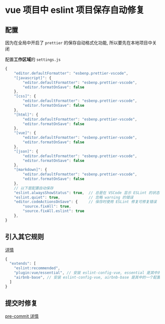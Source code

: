 # vue 项目中 eslint 项目保存自动修复

## 配置

因为在全局中开启了 `prettier` 的保存自动格式化功能, 所以要先在本地项目中关闭

配置**工作区域**的 `settings.js`

```js
{
    "editor.defaultFormatter": "esbenp.prettier-vscode",
    "[javascript]": {
        "editor.defaultFormatter": "esbenp.prettier-vscode",
        "editor.formatOnSave": false
    },
    "[css]": {
        "editor.defaultFormatter": "esbenp.prettier-vscode",
        "editor.formatOnSave": false
    },
    "[html]": {
        "editor.defaultFormatter": "esbenp.prettier-vscode",
        "editor.formatOnSave": false
    },
    "[vue]": {
        "editor.defaultFormatter": "esbenp.prettier-vscode",
        "editor.formatOnSave": false
    },
    "[json]": {
        "editor.defaultFormatter": "esbenp.prettier-vscode",
        "editor.formatOnSave": false
    },
    "[markdown]": {
        "editor.defaultFormatter": "esbenp.prettier-vscode",
        "editor.formatOnSave": false
    },
    // 以下是配置自动保存
    "eslint.alwaysShowStatus": true,  // 总是在 VSCode 显示 ESLint 的状态
    "eslint.quiet": true,             // 忽略 warning 的错误
    "editor.codeActionsOnSave": {     // 保存时使用 ESLint 修复可修复错误
        "source.fixAll": true,
        "source.fixAll.eslint": true
    },
}
```

## 引入其它规则

[详情](https://juejin.cn/post/7007419705543622669#heading-11)

```js
{
  "extends": [
    "eslint:recommended",
    "plugin:vue/essential", // 安装 eslint-config-vue, essential 是其中的一个配置名
    "airbnb-base", // 安装 eslint-config-vue, airbnb-base 是其中的一个配置名
  ]
}

```

## 提交时修复

[pre-commit 详情](https://juejin.cn/post/7007419705543622669#heading-27)
